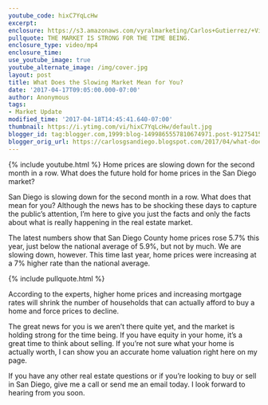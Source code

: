 ```yaml
---
youtube_code: hixC7YqLcHw
excerpt:
enclosure: https://s3.amazonaws.com/vyralmarketing/Carlos+Gutierrez/+Video/2017/April/San+Diego+Real+Estate+Agent-+What+Does+the+Slowing+Market+Mean+for+You%253F.mp4
pullquote: THE MARKET IS STRONG FOR THE TIME BEING.
enclosure_type: video/mp4
enclosure_time:
use_youtube_image: true
youtube_alternate_image: /img/cover.jpg
layout: post
title: What Does the Slowing Market Mean for You?
date: '2017-04-17T09:05:00.000-07:00'
author: Anonymous
tags:
- Market Update
modified_time: '2017-04-18T14:45:41.640-07:00'
thumbnail: https://i.ytimg.com/vi/hixC7YqLcHw/default.jpg
blogger_id: tag:blogger.com,1999:blog-1499865557810674971.post-9127541518902664963
blogger_orig_url: https://carlosgsandiego.blogspot.com/2017/04/what-does-slowing-market-mean-for-you.html
---
```

{% include youtube.html %}
Home prices are slowing down for the second month in a row.
What does the future hold for home prices in the San Diego market?

San Diego is slowing down for the second month in a row. What does that mean for you? Although the news has to be shocking these days to capture the public’s attention, I’m here to give you just the facts and only the facts about what is really happening in the real estate market.

The latest numbers show that San Diego County home prices rose 5.7% this year, just below the national average of 5.9%, but not by much. We are slowing down, however. This time last year, home prices were increasing at a 7% higher rate than the national average.

{% include pullquote.html %}

According to the experts, higher home prices and increasing mortgage rates will shrink the number of households that can actually afford to buy a home and force prices to decline.

The great news for you is we aren’t there quite yet, and the market is holding strong for the time being. If you have equity in your home, it’s a great time to think about selling. If you’re not sure what your home is actually worth, I can show you an accurate home valuation right here on my page.

If you have any other real estate questions or if you’re looking to buy or sell in San Diego, give me a call or send me an email today. I look forward to hearing from you soon.
